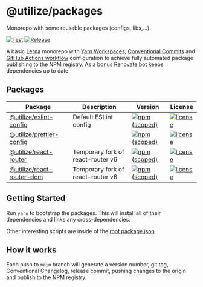 # @utilize/packages

Monorepo with some reusable packages (configs, libs,...).

[![Test](https://github.com/MatejBransky/utilize/actions/workflows/test.yml/badge.svg)](https://github.com/MatejBransky/utilize/actions/workflows/test.yml)
[![Release](https://github.com/MatejBransky/utilize/actions/workflows/release.yml/badge.svg)](https://github.com/MatejBransky/utilize/actions/workflows/release.yml)

A basic [Lerna](https://lerna.js.org/) monorepo with [Yarn Workspaces](https://classic.yarnpkg.com/en/docs/workspaces/), [Conventional Commits](https://www.conventionalcommits.org/en/v1.0.0/) and [GitHub Actions workflow](https://github.com/features/actions) configuration to achieve fully automated package publishing to the NPM registry. As a bonus [Renovate bot](https://github.com/marketplace/renovate) keeps dependencies up to date.

## Packages

<!-- prettier-ignore-start -->
<!-- Packages: START -->
Package | Description | Version | License
--- | --- | --- | ---
[@utilize/eslint-config](./packages/eslint-config) | Default ESLint config | [![npm (scoped)](https://img.shields.io/npm/v/@utilize/eslint-config)](https://www.npmjs.com/package/@utilize/eslint-config) | [![license](https://img.shields.io/badge/license-MIT-97ca00)](./packages/eslint-config/LICENSE)
[@utilize/prettier-config](./packages/prettier-config) |  | [![npm (scoped)](https://img.shields.io/npm/v/@utilize/prettier-config)](https://www.npmjs.com/package/@utilize/prettier-config) | [![license](https://img.shields.io/badge/license-MIT-97ca00)](./packages/prettier-config/LICENSE)
[@utilize/react-router](./packages/react-router) | Temporary fork of react-router v6 | [![npm (scoped)](https://img.shields.io/npm/v/@utilize/react-router)](https://www.npmjs.com/package/@utilize/react-router) | [![license](https://img.shields.io/badge/license-MIT-97ca00)](./packages/react-router/LICENSE)
[@utilize/react-router-dom](./packages/react-router-dom) | Temporary fork of react-router v6 | [![npm (scoped)](https://img.shields.io/npm/v/@utilize/react-router-dom)](https://www.npmjs.com/package/@utilize/react-router-dom) | [![license](https://img.shields.io/badge/license-MIT-97ca00)](./packages/react-router-dom/LICENSE)
<!-- Packages: END -->
<!-- prettier-ignore-end -->

## Getting Started

Run `yarn` to bootstrap the packages. This will install all of their dependencies and links any cross-dependencies.

Other interesting scripts are inside of the [root package.json](./package.json).

## How it works

Each push to `main` branch will generate a version number, git tag, Conventional Changelog, release commit, pushing changes to the origin and publish to the NPM registry.
